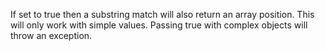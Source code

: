If set to true then a substring match will also return an array position. This will only work with simple values. Passing true with complex objects will throw an exception.
